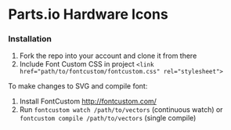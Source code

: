 Parts.io Hardware Icons
=========
### Installation ###

1. Fork the repo into your account and clone it from there
2. Include Font Custom CSS in project `<link href="path/to/fontcustom/fontcustom.css" rel="stylesheet">`

To make changes to SVG and compile font:
1. Install FontCustom http://fontcustom.com/
2. Run `fontcustom watch /path/to/vectors` (continuous watch) or `fontcustom compile /path/to/vectors` (single compile)
